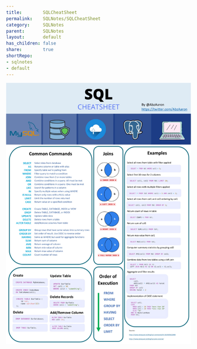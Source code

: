 ```yaml
---
title:        SQLCheatSheet      
permalink:    SQLNotes/SQLCheatSheet      
category:     SQLNotes      
parent:       SQLNotes      
layout:       default      
has_children: false      
share:        true      
shortRepo:      
- sqlnotes      
- default      
---
```

      
![CheatSheet.jpeg](..%2Fassets%2Fimages%2FCheatSheet.jpeg)